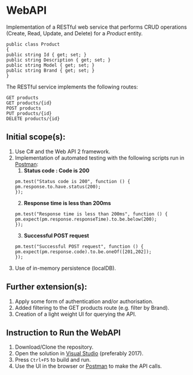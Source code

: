 # WebAPI

Implementation of a RESTful web service that performs CRUD operations (Create, Read, Update, and Delete) for a *Product* entity.

```
public class Product
{
public string Id { get; set; }
public string Description { get; set; }
public string Model { get; set; }
public string Brand { get; set; }
}
```

The RESTful service implements the following routes:
```
GET products
GET products/{id}
POST products
PUT products/{id}
DELETE products/{id}
```

## Initial scope(s):
1) Use C# and the Web API 2 framework.
2) Implementation of automated testing with the following scripts run in [Postman](https://www.getpostman.com/):
    1. **Status code : Code is 200**
    ```
    pm.test("Status code is 200", function () {
    pm.response.to.have.status(200);
    });
    ```
    2. **Response time is less than 200ms**
    ```
    pm.test("Response time is less than 200ms", function () {
    pm.expect(pm.response.responseTime).to.be.below(200);
    });
    ```
    3. **Successful POST request**
    ```
    pm.test("Successful POST request", function () {
    pm.expect(pm.response.code).to.be.oneOf([201,202]);
    });
    ```
3) Use of in-memory persistence (localDB).

## Further extension(s):
1) Apply some form of authentication and/or authorisation.
2) Added filtering to the GET products route (e.g. filter by Brand).
3) Creation of a light weight UI for querying the API.

## Instruction to Run the WebAPI

1) Download/Clone the repository.
2) Open the solution in [Visual Studio](https://visualstudio.microsoft.com/) (preferably 2017).
3) Press `Ctrl+F5` to build and run.
4) Use the UI in the browser or [Postman](https://www.getpostman.com/) to make the API calls.
